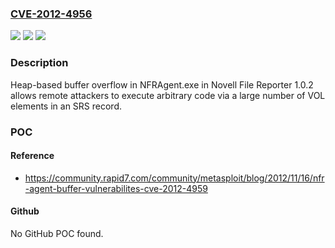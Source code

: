 ### [CVE-2012-4956](https://cve.mitre.org/cgi-bin/cvename.cgi?name=CVE-2012-4956)
![](https://img.shields.io/static/v1?label=Product&message=n%2Fa&color=blue)
![](https://img.shields.io/static/v1?label=Version&message=n%2Fa&color=blue)
![](https://img.shields.io/static/v1?label=Vulnerability&message=n%2Fa&color=brighgreen)

### Description

Heap-based buffer overflow in NFRAgent.exe in Novell File Reporter 1.0.2 allows remote attackers to execute arbitrary code via a large number of VOL elements in an SRS record.

### POC

#### Reference
- https://community.rapid7.com/community/metasploit/blog/2012/11/16/nfr-agent-buffer-vulnerabilites-cve-2012-4959

#### Github
No GitHub POC found.

